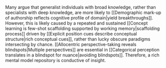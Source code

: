 Many argue that generalist individuals with broad knowledge, rather than specialists with deep knowledge, are more likely to [[Demographic mark-up of authorship reflects cognitive profile of domain|yield breakthroughs]]. However, this is likely caused by a repeated and sustained [[Concept learning is few-shot scaffolding supported by working memory|scaffolding process]] driven by [[Explicit position cues describe conceptual structure|rich conceptual cues]], rather than lucky obscure paradigms intersecting by chance. [[Allocentric perspective-taking reveals blindspots|Multiple perspectives]] are essential in [[Categorical perception translates in a blindspot for nuance|avoiding blindspots]]. Therefore, a rich mental model repository is conductive of insight.